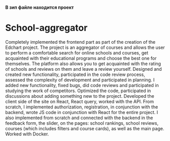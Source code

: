 **В зип файле находится проект**

# School-aggregator
Completely implemented the frontend part as part of the creation of the Edchart project.
The project is an aggregator of courses and allows the user to perform a comfortable search for online schools and courses, get acquainted with their educational programs and choose the best one for themselves. The platform also allows you to get acquainted with the rating of schools and reviews on them and leave a review yourself.
Designed and created new functionality, participated in the code review process, assessed the complexity of development and participated in planning.
I added new functionality, fixed bugs, did code reviews and participated in studying the work of competitors. Optimized the code, participated in discussions about adding something new to the project. Developed the client side of the site on React, React query, worked with the API. From scratch, I implemented authorization, registration, in conjunction with the backend, wrote JS code in conjunction with React for the entire project. I also implemented from scratch and connected with the backend in the feedback form, the slider, on the pages: school rankings, school reviews, courses (which includes filters and course cards), as well as the main page. Worked with Docker.
